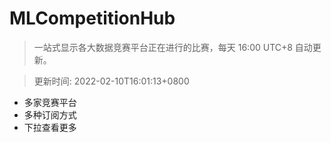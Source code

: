 # MLCompetitionHub

> 一站式显示各大数据竞赛平台正在进行的比赛，每天 16:00 UTC+8 自动更新。
  
> 更新时间: 2022-02-10T16:01:13+0800 

* 多家竞赛平台
* 多种订阅方式
* 下拉查看更多